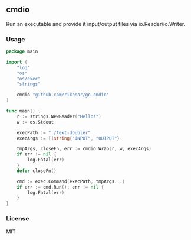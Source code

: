 cmdio
---

Run an executable and provide it input/output files via io.Reader/io.Writer.

### Usage

```go
package main

import (
	"log"
	"os"
	"os/exec"
	"strings"

	cmdio "github.com/rikonor/go-cmdio"
)

func main() {
	r := strings.NewReader("Hello!")
	w := os.Stdout

	execPath := "./text-doubler"
	execArgs := []string{"INPUT", "OUTPUT"}

	tmpArgs, closeFn, err := cmdio.Wrap(r, w, execArgs)
	if err != nil {
		log.Fatal(err)
	}
	defer closeFn()

	cmd := exec.Command(execPath, tmpArgs...)
	if err := cmd.Run(); err != nil {
		log.Fatal(err)
	}
}
```

### License

MIT
